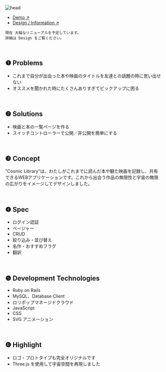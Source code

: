 
![head](https://github.com/user-attachments/assets/36d986f5-a5c8-43e2-ac1d-18a9aeba9f46)



- [Demo ↗︎](https://cosmic-library.lolipop.io/)
- [Design / Information ↗︎](https://www.figma.com/proto/jfdga3oO0tinhR97WVfY3v/Cosmic-Library?node-id=2319-659&t=s2up9AY6piHJ7pDs-1&scaling=min-zoom&content-scaling=fixed&page-id=2319%3A108)

```
現在 大幅なリニューアルを予定しています。
詳細は Design をご覧ください。
```

<br>

## ❶ Problems

- これまで自分が出会った本や映画のタイトルを友達との話題の時に思い出せない
- オススメを聞かれた時にたくさんありすぎてピックアップに困る

<br>

## ❷ Solutions

- 映画と本の一覧ページを作る
- スイッチコントローラーで公開／非公開を簡単にする

<br>

## ❸ Concept

“Cosmic Library”は、わたしがこれまでに読んだ本や観た映画を記録し、共有できるWEBアプリケーションです。これから出会う作品の無限性と宇宙の無限の広がりをイメージしてデザインしました。

<br>

## ❹ Spec

- ログイン認証
- ページャー
- CRUD
- 絞り込み・並び替え
- 名作・おすすめフラグ
- 翻訳

<br>

## ❺ Development Technologies

- Ruby on Rails
- MySQL、Database Client
- ロリポップマネージドクラウド
- JavaScript
- CSS
- SVG アニメーション

<br>

## ❻ Highlight

- ロゴ・プロトタイプも完全オリジナルです
- Three.js を使用して宇宙空間を再現しました

<br>
